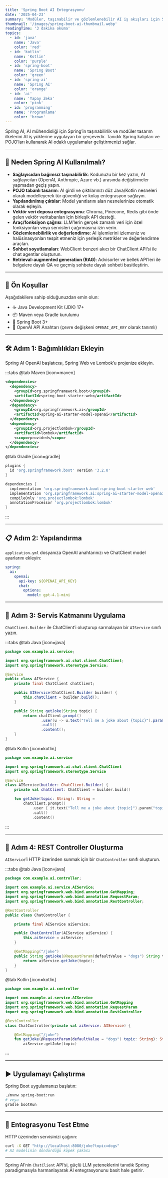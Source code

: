 ```yaml
---
title: 'Spring Boot AI Entegrasyonu'
date: '2025-04-23'
summary: 'Modüler, taşınabilir ve gözlemlenebilir AI iş akışları için Spring AI kullanarak Spring Boot uygulamalarına AI modellerini nasıl entegre edeceğinizi öğrenin.'
thumbnail: '/images/spring-boot-ai-thumbnail.webp'
readingTime: '3 dakika okuma'
topics:
  - id: 'java'
    name: 'Java'
    color: 'red'
  - id: 'kotlin'
    name: 'Kotlin'
    color: 'purple'
  - id: 'spring-boot'
    name: 'Spring Boot'
    color: 'green'
  - id: 'spring-ai'
    name: 'Spring AI'
    color: 'orange'
  - id: 'ai'
    name: 'Yapay Zeka'
    color: 'pink'
  - id: 'programming'
    name: 'Programlama'
    color: 'brown'
---
```


Spring AI, AI mühendisliği için Spring’in taşınabilirlik ve modüler tasarım ilkelerini AI iş yüklerine uygulayan bir çerçevedir. Tanıdık Spring kalıpları ve POJO’ları kullanarak AI odaklı uygulamalar geliştirmenizi sağlar.

---

## 🌟 Neden Spring AI Kullanılmalı?

- **Sağlayıcıdan bağımsız taşınabilirlik**: Kodunuzu bir kez yazın, AI sağlayıcıları (OpenAI, Anthropic, Azure vb.) arasında değiştirmeler yapmadan geçiş yapın.
- **POJO tabanlı tasarım**: AI girdi ve çıktılarınızı düz Java/Kotlin nesneleri olarak modelleyerek tür güvenliği ve kolay entegrasyon sağlayın.
- **Yapılandırılmış çıktılar**: Model yanıtlarını alan nesnelerinize otomatik olarak eşleyin.
- **Vektör veri deposu entegrasyonu**: Chroma, Pinecone, Redis gibi önde gelen vektör veritabanları için birleşik API desteği.
- **Araç/fonksiyon çağrısı**: LLM’lerin gerçek zamanlı veri için özel fonksiyonları veya servisleri çağırmasına izin verin.
- **Gözlemlenebilirlik ve değerlendirme**: AI işlemlerini izlemeniz ve halüsinasyonları tespit etmeniz için yerleşik metrikler ve değerlendirme araçları.
- **Sohbet soyutlamaları**: WebClient benzeri akıcı bir ChatClient API’si ile chat agentlar oluşturun.
- **Retrieval-augmented generation (RAG)**: Advisorler ve bellek API’leri ile belgelere dayalı QA ve geçmiş sohbete dayalı sohbeti basitleştirin.

---

## 🌟 Ön Koşullar

Aşağıdakilere sahip olduğunuzdan emin olun:

- ☕ Java Development Kit (JDK) 17+
- 📦 Maven veya Gradle kurulumu
- 🐳 Spring Boot 3+
- 🔑 OpenAI API Anahtarı (çevre değişkeni `OPENAI_API_KEY` olarak tanımlı)

---

## 🛠️ Adım 1: Bağımlılıkları Ekleyin

Spring AI OpenAI başlatıcısı, Spring Web ve Lombok’u projenize ekleyin.

:::tabs
@tab Maven [icon=maven]

```xml
<dependencies>
  <dependency>
    <groupId>org.springframework.boot</groupId>
    <artifactId>spring-boot-starter-web</artifactId>
  </dependency>
  <dependency>
    <groupId>org.springframework.ai</groupId>
    <artifactId>spring-ai-starter-model-openai</artifactId>
  </dependency>
  <dependency>
    <groupId>org.projectlombok</groupId>
    <artifactId>lombok</artifactId>
    <scope>provided</scope>
  </dependency>
</dependencies>
```

@tab Gradle [icon=gradle]

```groovy
plugins {
  id 'org.springframework.boot' version '3.2.0'
}

dependencies {
  implementation 'org.springframework.boot:spring-boot-starter-web'
  implementation 'org.springframework.ai:spring-ai-starter-model-openai'
  compileOnly 'org.projectlombok:lombok'
  annotationProcessor 'org.projectlombok:lombok'
}
```

:::

---

## 📋 Adım 2: Yapılandırma

`application.yml` dosyanıza OpenAI anahtarınızı ve ChatClient model ayarlarını ekleyin:

```yaml
spring:
  ai:
    openai:
      api-key: ${OPENAI_API_KEY}
      chat:
        options:
          model: gpt-4.1-mini
```

---

## 📖 Adım 3: Servis Katmanını Uygulama

`ChatClient.Builder` ile ChatClient’i oluşturup sarmalayan bir `AIService` sınıfı yazın.

:::tabs
@tab Java [icon=java]

```java
package com.example.ai.service;

import org.springframework.ai.chat.client.ChatClient;
import org.springframework.stereotype.Service;

@Service
public class AIService {
    private final ChatClient chatClient;

    public AIService(ChatClient.Builder builder) {
        this.chatClient = builder.build();
    }

    public String getJoke(String topic) {
        return chatClient.prompt()
                .user(u -> u.text("Tell me a joke about {topic}").param("topic", topic))
                .call()
                .content();
    }
}
```

@tab Kotlin [icon=kotlin]

```kotlin
package com.example.ai.service

import org.springframework.ai.chat.client.ChatClient
import org.springframework.stereotype.Service

@Service
class AIService(builder: ChatClient.Builder) {
    private val chatClient: ChatClient = builder.build()

    fun getJoke(topic: String): String =
        chatClient.prompt()
            .user { it.text("Tell me a joke about {topic}").param("topic", topic) }
            .call()
            .content()
```

:::

---

## 📘 Adım 4: REST Controller Oluşturma

`AIService`’i HTTP üzerinden sunmak için bir `ChatController` sınıfı oluşturun.

:::tabs
@tab Java [icon=java]

```java
package com.example.ai.controller;

import com.example.ai.service.AIService;
import org.springframework.web.bind.annotation.GetMapping;
import org.springframework.web.bind.annotation.RequestParam;
import org.springframework.web.bind.annotation.RestController;

@RestController
public class ChatController {

    private final AIService aiService;

    public ChatController(AIService aiService) {
        this.aiService = aiService;
    }

    @GetMapping("/joke")
    public String getJoke(@RequestParam(defaultValue = "dogs") String topic) {
        return aiService.getJoke(topic);
    }
}
```

@tab Kotlin [icon=kotlin]

```kotlin
package com.example.ai.controller

import com.example.ai.service.AIService
import org.springframework.web.bind.annotation.GetMapping
import org.springframework.web.bind.annotation.RequestParam
import org.springframework.web.bind.annotation.RestController

@RestController
class ChatController(private val aiService: AIService) {

    @GetMapping("/joke")
    fun getJoke(@RequestParam(defaultValue = "dogs") topic: String): String =
        aiService.getJoke(topic)
```

:::

---

## ▶️ Uygulamayı Çalıştırma

Spring Boot uygulamanızı başlatın:

```bash
./mvnw spring-boot:run
# veya
gradle bootRun
```

---

## 🧪 Entegrasyonu Test Etme

HTTP üzerinden servisinizi çağırın:

```bash
curl -X GET "http://localhost:8080/joke?topic=dogs"
# AI modelinin döndürdüğü köpek şakası
```

---

Spring AI’nin `ChatClient` API’si, güçlü LLM yeteneklerini tanıdık Spring paradigmasıyla harmanlayarak AI entegrasyonunu basit hale getirir.

